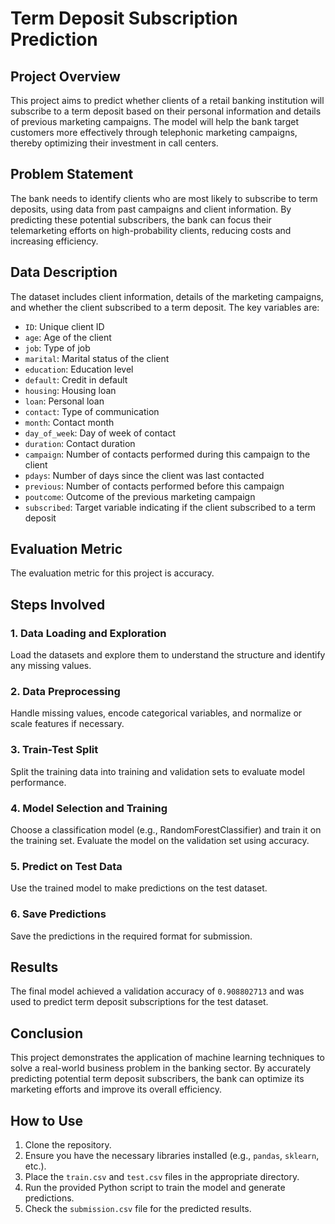 <!DOCTYPE html>
<html>
<head>
    <title>Term Deposit Subscription Prediction</title>
</head>
<body>

<h1>Term Deposit Subscription Prediction</h1>

<h2>Project Overview</h2>
<p>This project aims to predict whether clients of a retail banking institution will subscribe to a term deposit based on their personal information and details of previous marketing campaigns. The model will help the bank target customers more effectively through telephonic marketing campaigns, thereby optimizing their investment in call centers.</p>

<h2>Problem Statement</h2>
<p>The bank needs to identify clients who are most likely to subscribe to term deposits, using data from past campaigns and client information. By predicting these potential subscribers, the bank can focus their telemarketing efforts on high-probability clients, reducing costs and increasing efficiency.</p>

<h2>Data Description</h2>
<p>The dataset includes client information, details of the marketing campaigns, and whether the client subscribed to a term deposit. The key variables are:</p>
<ul>
    <li><code>ID</code>: Unique client ID</li>
    <li><code>age</code>: Age of the client</li>
    <li><code>job</code>: Type of job</li>
    <li><code>marital</code>: Marital status of the client</li>
    <li><code>education</code>: Education level</li>
    <li><code>default</code>: Credit in default</li>
    <li><code>housing</code>: Housing loan</li>
    <li><code>loan</code>: Personal loan</li>
    <li><code>contact</code>: Type of communication</li>
    <li><code>month</code>: Contact month</li>
    <li><code>day_of_week</code>: Day of week of contact</li>
    <li><code>duration</code>: Contact duration</li>
    <li><code>campaign</code>: Number of contacts performed during this campaign to the client</li>
    <li><code>pdays</code>: Number of days since the client was last contacted</li>
    <li><code>previous</code>: Number of contacts performed before this campaign</li>
    <li><code>poutcome</code>: Outcome of the previous marketing campaign</li>
    <li><code>subscribed</code>: Target variable indicating if the client subscribed to a term deposit</li>
</ul>

<h2>Evaluation Metric</h2>
<p>The evaluation metric for this project is accuracy.</p>

<h2>Steps Involved</h2>

<h3>1. Data Loading and Exploration</h3>
<p>Load the datasets and explore them to understand the structure and identify any missing values.</p>

<h3>2. Data Preprocessing</h3>
<p>Handle missing values, encode categorical variables, and normalize or scale features if necessary.</p>

<h3>3. Train-Test Split</h3>
<p>Split the training data into training and validation sets to evaluate model performance.</p>

<h3>4. Model Selection and Training</h3>
<p>Choose a classification model (e.g., RandomForestClassifier) and train it on the training set. Evaluate the model on the validation set using accuracy.</p>

<h3>5. Predict on Test Data</h3>
<p>Use the trained model to make predictions on the test dataset.</p>

<h3>6. Save Predictions</h3>
<p>Save the predictions in the required format for submission.</p>

<h2>Results</h2>
<p>The final model achieved a validation accuracy of <code>0.908802713</code> and was used to predict term deposit subscriptions for the test dataset.</p>

<h2>Conclusion</h2>
<p>This project demonstrates the application of machine learning techniques to solve a real-world business problem in the banking sector. By accurately predicting potential term deposit subscribers, the bank can optimize its marketing efforts and improve its overall efficiency.</p>

<h2>How to Use</h2>
<ol>
    <li>Clone the repository.</li>
    <li>Ensure you have the necessary libraries installed (e.g., <code>pandas</code>, <code>sklearn</code>, etc.).</li>
    <li>Place the <code>train.csv</code> and <code>test.csv</code> files in the appropriate directory.</li>
    <li>Run the provided Python script to train the model and generate predictions.</li>
    <li>Check the <code>submission.csv</code> file for the predicted results.</li>
</ol>

</body>
</html>


